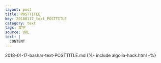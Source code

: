 ```yaml
---
layout: post
title: POSTTITLE
key: 20180117_text_POSTTITLE
category: text
tags: 文字
source: URL
text: |
  CONTENT
---
```


2018-01-17-bashar-text-POSTTITLE.md
{%- include algolia-hack.html -%}
